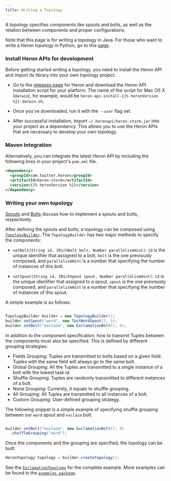 ```yaml
---
title: Writing a Topology
---
```


A topology specifies components like spouts and bolts, as well as the relation
between components and proper configurations.

Note that this page is for writing a topology in Java. For those who want to
write a Heron topology in Python, go to this [page](../python/topologies).

### Install Heron APIs for development

Before getting started writing a topology, you need to install the Heron API
and import its library into your own topology project.

* Go to the [releases page](https://github.com/twitter/heron/releases)
for Heron and download the Heron API installation script for your platform.
The name of the script for Mac OS X (`darwin`), for example, would be
`heron-api-install-{{% heronVersion %}}-darwin.sh`.

* Once you've downloaded, run it with the `--user` flag set.

* After successful installation, import `~/.heronapi/heron-storm.jar` into
your project as a dependency. This allows you to use the Heron APIs that
are necessary to develop your own topology.

### Maven Integration

Alternatively, you can integrate the latest Heron API by including
the following lines in your project's `pom.xml` file.

```xml
<dependency>
  <groupId>com.twitter.heron</groupId>
  <artifactId>heron-storm</artifactId>
  <version>{{% heronVersion %}}</version>
</dependency>
```

### Writing your own topology

[Spouts](../java/spouts) and [Bolts](../java/bolts) discuss how to implement a
spouts and bolts, respectively.

After defining the spouts and bolts, a topology can be composed using
[`TopologyBuilder`](/api/com/twitter/heron/api/topology/TopologyBuilder.html). The
`TopologyBuilder` has two major methods to specify the components:

* `setBolt(String id, IRichBolt bolt, Number parallelismHint)`: `id` is the
unique identifier that assigned to a bolt, `bolt` is the one previously
composed, and `parallelismHint` is a number that specifying the number of
instances of this bolt.

* `setSpout(String id, IRichSpout spout, Number parallelismHint)`: `id` is the
unique identifier that assigned to a spout, `spout` is the one previously
composed, and `parallelismHint` is a number that specifying the number of
instances of this spout.

A simple example is as follows:

```java

TopologyBuilder builder = new TopologyBuilder();
builder.setSpout("word", new TestWordSpout(), 5);
builder.setBolt("exclaim", new ExclamationBolt(), 4);

```

In addition to the component specification, how to transmit Tuples between the
components must also be specified. This is defined by different
grouping strategies:

* Fields Grouping: Tuples are transmitted to bolts based on a given field. Tuples
with the same field will always go to the same bolt.
* Global Grouping: All the Tuples are transmitted to a single instance of a bolt
with the lowest task id.
* Shuffle Grouping: Tuples are randomly transmitted to different instances of
a bolt.
* None Grouping: Currently, it equals to shuffle grouping.
* All Grouping: All Tuples are transmitted to all instances of a bolt.
* Custom Grouping: User-defined grouping strategy.

The following snippet is a simple example of specifying shuffle grouping
between our `word` spout and `exclaim` bolt.

```java

builder.setBolt("exclaim", new ExclamationBolt(), 4)
  .shuffleGrouping("word");

```

Once the components and the grouping are specified, the topology can be built.

```java
HeronTopology topology = builder.createTopology();
```

See the [`ExclamationTopology`](https://github.com/twitter/heron/blob/master/heron/examples/src/java/com/twitter/heron/examples/ExclamationTopology.java) for the complete example. More examples can be found in the  [`examples package`](https://github.com/twitter/heron/tree/master/heron/examples/src/java/com/twitter/heron/examples).
